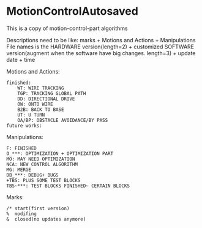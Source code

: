# MotionControlAutosaved
This is a copy of motion-control-part algorithms

Descriptions need to be like: marks + Motions and Actions + Manipulations
File names is the HARDWARE version(length=2) + customized SOFTWARE version(augment when the software have big changes. length=3) + update date + time


Motions and Actions:

	finished:
		WT: WIRE TRACKING
		TGP: TRACKING GLOBAL PATH
		DD: DIRECTIONAL DRIVE
		OW: ONTO WIRE
		B2B: BACK TO BASE
		UT: U TURN
		OA/BP: OBSTACLE AVOIDANCE/BY PASS
	future works:
	


Manipulations:
	
	F: FINISHED
	O_***: OPTIMIZATION + OPTIMIZATION PART
	MO: MAY NEED OPTIMIZATION
	NCA: NEW CONTROL ALGORITHM
	MG: MERGE
	DB_***: DEBUG+ BUGS
	+TBS: PLUS SOME TEST BLOCKS
	TBS~***: TEST BLOCKS FINISHED~ CERTAIN BLOCKS

Marks:

	/* start(first version)
	%  modifing
	&  closed(no updates anymore)